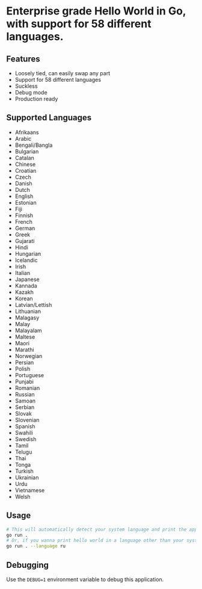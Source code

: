 # Enterprise grade Hello World in Go, with support for 58 different languages.

## Features

* Loosely tied, can easily swap any part
* Support for 58 different languages
* Suckless
* Debug mode
* Production ready

## Supported Languages

* Afrikaans
* Arabic
* Bengali/Bangla
* Bulgarian
* Catalan
* Chinese
* Croatian
* Czech
* Danish
* Dutch
* English
* Estonian
* Fiji
* Finnish
* French
* German
* Greek
* Gujarati
* Hindi
* Hungarian
* Icelandic
* Irish
* Italian
* Japanese
* Kannada
* Kazakh
* Korean
* Latvian/Lettish
* Lithuanian
* Malagasy
* Malay
* Malayalam
* Maltese
* Maori
* Marathi
* Norwegian
* Persian
* Polish
* Portuguese
* Punjabi
* Romanian
* Russian
* Samoan
* Serbian
* Slovak
* Slovenian
* Spanish
* Swahili
* Swedish
* Tamil
* Telugu
* Thai
* Tonga
* Turkish
* Ukrainian
* Urdu
* Vietnamese
* Welsh

## Usage

```sh
# This will automatically detect your system language and print the appropriate hello world.
go run .
# Or, if you wanna print hello world in a language other than your system language
go run . --language ru
```

## Debugging

Use the `DEBUG=1` environment variable to debug this application.
